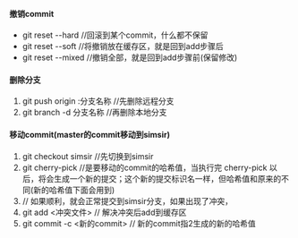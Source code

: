 #### 撤销commit
* git reset --hard <commit> //回滚到某个commit，什么都不保留
* git reset --soft <commit> //将撤销放在缓存区，就是回到add步骤后
* git reset --mixed <commit> //撤销全部，就是回到add步骤前(保留修改)

#### 删除分支
1. git push origin :分支名称 //先删除远程分支
2. git branch -d 分支名称 //再删除本地分支

#### 移动commit(master的commit移动到simsir)
1. git checkout simsir //先切换到simsir
2. git cherry-pick <commit> //<commit>是要移动的commit的哈希值，当执行完 cherry-pick 以后，将会生成一个新的提交；这个新的提交标识名一样，但哈希值和原来的不同(新的哈希值下面会用到)
3. // 如果顺利，就会正常提交到simsir分支，如果出现了冲突，
4. git add <冲突文件> // 解决冲突后add到缓存区
5. git commit -c <新的commit> // 新的commit指2生成的新的哈希值
